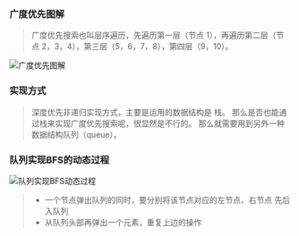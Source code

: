 ### 广度优先图解
> 广度优先搜索也叫层序遍历，先遍历第一层（节点 1），再遍历第二层（节点 2，3，4），第三层（5，6，7，8），第四层（9，10）。

![广度优先图解](https://img-blog.csdnimg.cn/cc5632d0c134405787cd5f5460e0147a.gif#pic_center)

### 实现方式
> 深度优先非递归实现方式，主要是运用的数据结构是 栈。
> 那么是否也能通过栈来实现广度优先搜索呢，很显然是不行的。
> 那么就需要用到另外一种数据结构队列（queue）。

### 队列实现BFS的动态过程

![队列实现BFS动态过程](https://img-blog.csdnimg.cn/8a9b929a58704aeaa7b02740fd4277a2.gif#pic_center)

> * 一个节点弹出队列的同时，要分别将该节点对应的左节点、右节点 先后入队列
> * 从队列头部再弹出一个元素，重复上边的操作